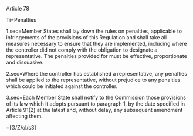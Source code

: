 Article 78

Ti=Penalties

1.sec=Member States shall lay down the rules on penalties, applicable to infringements of the provisions of this Regulation and shall take all measures necessary to ensure that they are implemented, including where the controller did not comply with the  obligation to designate a representative. The penalties provided for must be effective, proportionate and dissuasive.

2.sec=Where the controller has established a representative, any penalties shall be applied to the representative, without prejudice to any penalties which could be initiated against the controller.

3.sec=Each Member State shall notify to the Commission those provisions of its law which it adopts pursuant to paragraph 1, by the date specified in Article 91(2) at the latest and, without delay, any subsequent amendment affecting them.

=[G/Z/ol/s3]
